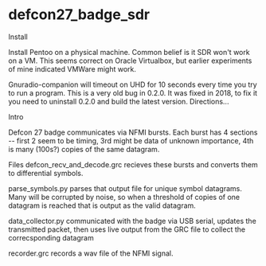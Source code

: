# defcon27_badge_sdr

Install

Install Pentoo on a physical machine. Common belief is it SDR won't work on a VM. This seems correct on Oracle Virtualbox, but earlier experiments of mine indicated VMWare might work.

Gnuradio-companion will timeout on UHD for 10 seconds every time you try to run a program. This is a very old bug in 0.2.0. It was fixed in 2018, to fix it you need to uninstall 0.2.0 and build the latest version. Directions...

Intro

Defcon 27 badge communicates via NFMI bursts. Each burst has 4 sections -- first 2 seem to be timing, 3rd might be data of unknown importance, 4th is many (100s?) copies of the same datagram.

Files
defcon_recv_and_decode.grc recieves these bursts and converts them to differential symbols.

parse_symbols.py parses that output file for unique symbol datagrams. Many will be corrupted by noise, so when a threshold of copies of one datagram is reached that is output as the valid datagram.

data_collector.py communicated with the badge via USB serial, updates the transmitted packet, then uses live output from the GRC file to collect the correcsponding datagram

recorder.grc records a wav file of the NFMI signal.
